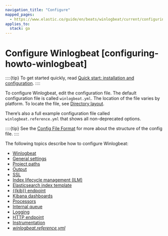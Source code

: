 ```yaml
---
navigation_title: "Configure"
mapped_pages:
  - https://www.elastic.co/guide/en/beats/winlogbeat/current/configuring-howto-winlogbeat.html
applies_to:
  stack: ga
---
```


# Configure Winlogbeat [configuring-howto-winlogbeat]


::::{tip}
To get started quickly, read [Quick start: installation and configuration](/reference/winlogbeat/winlogbeat-installation-configuration.md).
::::


To configure Winlogbeat, edit the configuration file. The default configuration file is called  `winlogbeat.yml`. The location of the file varies by platform. To locate the file, see [Directory layout](/reference/winlogbeat/directory-layout.md).

There’s also a full example configuration file called `winlogbeat.reference.yml` that shows all non-deprecated options.

::::{tip}
See the [Config File Format](/reference/libbeat/config-file-format.md) for more about the structure of the config file.
::::


The following topics describe how to configure Winlogbeat:

* [Winlogbeat](/reference/winlogbeat/configuration-winlogbeat-options.md)
* [General settings](/reference/winlogbeat/configuration-general-options.md)
* [Project paths](/reference/winlogbeat/configuration-path.md)
* [Output](/reference/winlogbeat/configuring-output.md)
* [SSL](/reference/winlogbeat/configuration-ssl.md)
* [Index lifecycle management (ILM)](/reference/winlogbeat/ilm.md)
* [Elasticsearch index template](/reference/winlogbeat/configuration-template.md)
* [{{kib}} endpoint](/reference/winlogbeat/setup-kibana-endpoint.md)
* [Kibana dashboards](/reference/winlogbeat/configuration-dashboards.md)
* [Processors](/reference/winlogbeat/filtering-enhancing-data.md)
* [Internal queue](/reference/winlogbeat/configuring-internal-queue.md)
* [Logging](/reference/winlogbeat/configuration-logging.md)
* [HTTP endpoint](/reference/winlogbeat/http-endpoint.md)
* [Instrumentation](/reference/winlogbeat/configuration-instrumentation.md)
* [*winlogbeat.reference.yml*](/reference/winlogbeat/winlogbeat-reference-yml.md)

